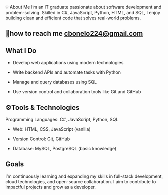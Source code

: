 💡 About Me
I’m an IT graduate passionate about software development and problem-solving. Skilled in C#, JavaScript, Python, HTML, and SQL, I enjoy building clean and efficient code that solves real-world problems.
 ## 📩how to reach me cbonelo224@gmail.com

## What I Do
- Develop web applications using modern technologies

- Write backend APIs and automate tasks with Python

- Manage and query databases using SQL

- Use version control and collaboration tools like Git and GitHub

## ⚙️Tools & Technologies
Programming Languages: C#, JavaScript, Python, SQL

- Web: HTML, CSS, JavaScript (vanilla)

- Version Control: Git, GitHub

- Database: MySQL, PostgreSQL (basic knowledge)

## Goals
I’m continuously learning and expanding my skills in full-stack development, cloud technologies, and open-source collaboration. I aim to contribute to impactful projects and grow as a developer.
